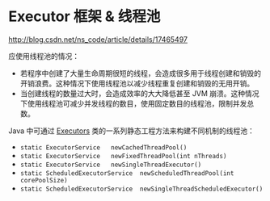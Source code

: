 
# Executor 框架 & 线程池

http://blog.csdn.net/ns_code/article/details/17465497

应使用线程池的情况：
- 若程序中创建了大量生命周期很短的线程，会造成很多用于线程创建和销毁的开销浪费。这种情况下使用线程池以减少线程重复创建和销毁的无用开销。
- 当创建线程的数量过大时，会造成效率的大大降低甚至 JVM 崩溃。这种情况下使用线程池可减少并发线程的数目，使用固定数目的线程池，限制并发总数。

Java 中可通过 [Executors](https://docs.oracle.com/javase/9/docs/api/java/util/concurrent/Executors.html) 类的一系列静态工程方法来构建不同机制的线程池：
- `static ExecutorService	newCachedThreadPool​()`
- `static ExecutorService	newFixedThreadPool​(int nThreads)`
- `static ExecutorService	newSingleThreadExecutor​()`
- `static ScheduledExecutorService	newScheduledThreadPool​(int corePoolSize)`
- `static ScheduledExecutorService	newSingleThreadScheduledExecutor​()`


